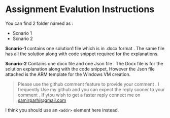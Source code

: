 # Assignment Evalution Instructions


You can find 2 folder named as :

* Scnario 1 
* Scnario 2

**Scnario-1** contains one solution1 file which is in .docx format . The same file has all the solution along with code snippet required for the explanations.

**Scnario-2** Contains one docx file and one Json file . The Docx file is for the solution explanation along with the code snippet, However the Json file attached is the ARM template for the Windows VM creation.

> Please use the github comment feature to provide your comment .
> I frequently Use my github and you can expect the reply sooner to your comment . If ytou wish to get a faster reply connect me on samirparhi@gmail.com


I think you should use an
`<addr>` element here instead.
